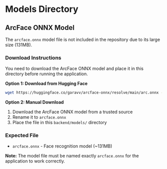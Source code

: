 # Models Directory

## ArcFace ONNX Model

The `arcface.onnx` model file is not included in the repository due to its large size (131MB).

### Download Instructions

You need to download the ArcFace ONNX model and place it in this directory before running the application.

**Option 1: Download from Hugging Face**
```bash
wget https://huggingface.co/garavv/arcface-onnx/resolve/main/arc.onnx -O arcface.onnx
```

**Option 2: Manual Download**
1. Download the ArcFace ONNX model from a trusted source
2. Rename it to `arcface.onnx`
3. Place the file in this `backend/models/` directory

### Expected File
- `arcface.onnx` - Face recognition model (~131MB)

**Note:** The model file must be named exactly `arcface.onnx` for the application to work correctly.

